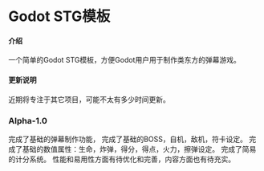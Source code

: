 # Godot STG模板

#### 介绍
一个简单的Godot STG模板，方便Godot用户用于制作类东方的弹幕游戏。

#### 更新说明
近期将专注于其它项目，可能不太有多少时间更新。
### Alpha-1.0
完成了基础的弹幕制作功能，
完成了基础的BOSS，自机，敌机，符卡设定。
完成了基础的数值属性：生命，炸弹，得分，得点，火力，擦弹设定。
完成了简易的计分系统。
性能和易用性方面有待优化和完善，内容方面也有待充实。

